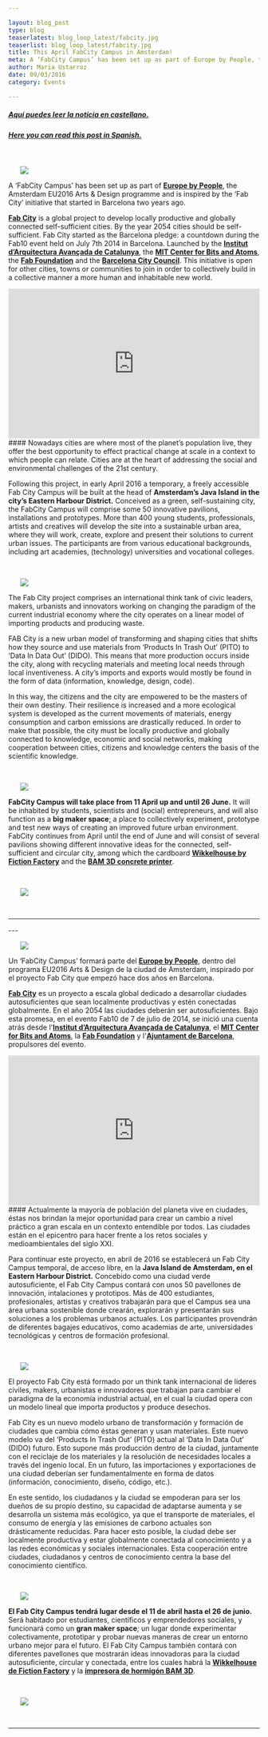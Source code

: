 ```yaml
---

layout: blog_post
type: blog
teaserlatest: blog_loop_latest/fabcity.jpg
teaserlist: blog_loop_latest/fabcity.jpg
title: This April FabCity Campus in Amsterdam!
meta: A ‘FabCity Campus’ has been set up as part of Europe by People, the Amsterdam EU2016 Arts & Design programme and is inspired by the ‘Fab City’ project lead by Fab Lab Barcelona two years ago. 
author: Maria Ustarroz
date: 09/03/2016
category: Events

---
```



##### <a href="#spanish"> Aquí puedes leer la notícia en castellano.</a>
##### <a href="#spanish"> Here you can read this post in Spanish.</a>

<br>
<ul><img src= "http://www.fablabbcn.org/img/blog/blog_loop_latest/fabcitybarcelona.jpg" align="middle"> </img></ul>

A ‘FabCity Campus’ has been set up as part of **[Europe by People](http://europebypeople.nl/)**, the Amsterdam EU2016 Arts & Design programme and is inspired by the ‘Fab City’ initiative that started in Barcelona two years ago. 

**[Fab City](http://fab.city/)** is a global project to develop locally productive and globally connected self-sufficient cities. By the year 2054 cities should be self-sufficient. Fab City started as the Barcelona pledge: a countdown during the Fab10 event held on July 7th 2014 in Barcelona. Launched by the **[Institut d’Arquitectura Avançada de Catalunya](http://fab.city/)**, the **[MIT Center for Bits and Atoms](http://cba.mit.edu/)**, the **[Fab Foundation](http://www.fabfoundation.org/)** and the **[Barcelona City Council](http://www.barcelona.cat/es/)**. This initiative is open for other cities, towns or communities to join in order to collectively build in a collective manner a more human and inhabitable new world.
<br>
<iframe src="http://pitodido.org/#countdown" scrolling="no" frameborder="0" height="300px" width="100%"></iframe>
<br>
#### Nowadays cities are where most of the planet’s population live, they offer the best opportunity to effect practical change at scale in a context to which people can relate. Cities are at the heart of addressing the social and environmental challenges of the 21st century.  

Following this project, in early April 2016 a temporary, a freely accessible Fab City Campus will be built at the head of **Amsterdam’s Java Island in the city’s Eastern Harbour District.** Conceived as a green, self-sustaining city, the FabCity Campus will comprise some 50 innovative pavilions, installations and prototypes. More than 400 young students, professionals, artists and creatives will develop the site into a sustainable urban area, where they will work, create, explore and present their solutions to current urban issues. The participants are from various educational backgrounds, including art academies, (technology) universities and vocational colleges.


<br>
<ul><img src= "http://www.fablabbcn.org/img/blog/fab_city/fabcityworld.jpg" align="middle"> </img></ul>

The Fab City project comprises an international think tank of civic leaders, makers, urbanists and innovators working on changing the paradigm of the current industrial economy where the city operates on a linear model of importing products and producing waste. 

FAB City is a new urban model of transforming and shaping cities that shifts how they source and use materials from ‘Products In Trash Out’ (PITO) to ‘Data In Data Out’ (DIDO). This means that more production occurs inside the city, along with recycling materials and meeting local needs through local inventiveness. A city’s imports and exports would mostly be found in the form of data (information, knowledge, design, code).

In this way, the citizens and the city are empowered to be the masters of their own destiny. Their resilience is increased and a more ecological system is developed as the current movements of materials, energy consumption and carbon emissions are drastically reduced. In order to make that possible, the city must be locally productive and globally connected to knowledge, economic and social networks, making cooperation between cities, citizens and knowledge centers the basis of the scientific knowledge. 

<br>
<ul><img src= "http://www.fablabbcn.org/img/blog/fab_city/fabcity-campus.jpg" align="middle"> </img></ul>

**FabCity Campus will take place from 11 April up and until 26 June.** It will be inhabited by students, scientists and (social) entrepreneurs, and will also function as a **big maker space**; a place to collectively experiment, prototype and test new ways of creating an improved future urban environment. FabCity continues from April until the end of June and will consist of several pavilions showing different innovative ideas for the connected, self-sufficient and circular city, among which the cardboard **[Wikkelhouse by Fiction Factory](http://www.fictionfactory.nl/home.php?p=whouse)** and the **[BAM 3D concrete printer](https://citiesintransition.eu/publicatie/bam-3d-concrete-printer-at-fabcity-campus)**.

<br>
<ul><img src= "http://www.fablabbcn.org/img/blog/fab_city/campus-plattegrond.png" align="middle"> </img></ul>

<br>
<hr>

<a name="spanish">
---
</a>
&nbsp;

<br>
<ul><img src= "http://www.fablabbcn.org/news_banner/banner_fab_city_m.jpg" align="middle"> </img></ul>

Un ‘FabCity Campus’ formará parte del **[Europe by People](http://europebypeople.nl/)**, dentro del programa EU2016 Arts & Design de la ciudad de Amsterdam, inspirado por el proyecto Fab City que empezó hace dos años en Barcelona. 

**[Fab City](http://fab.city/)** es un proyecto a escala global dedicado a desarrollar ciudades autosuficientes que sean localmente productivas y estén conectadas globalmente. En el año 2054 las ciudades deberán ser autosuficientes. Bajo esta promesa, en el evento Fab10 de 7 de julio de 2014, se inició una cuenta atrás desde l'**[Institut d’Arquitectura Avançada de Catalunya](http://fab.city/)**, el **[MIT Center for Bits and Atoms](http://cba.mit.edu/)**, la **[Fab Foundation](http://www.fabfoundation.org/)** y l'**[Ajuntament de Barcelona](http://www.barcelona.cat/es/)**, propulsores del evento.
<br>
<iframe src="http://pitodido.org/#countdown" scrolling="no" frameborder="0" height="300px" width="100%"></iframe>
<br>
#### Actualmente la mayoría de población del planeta vive en ciudades, éstas nos brindan la mejor oportunidad para crear un cambio a nivel práctico a gran escala en un contexto entendible por todos. Las ciudades están en el epicentro para hacer frente a los retos sociales y medioambientales del siglo XXI.

Para continuar este proyecto, en abril de 2016 se establecerá un Fab City Campus temporal, de acceso libre, en la **Java Island de Amsterdam, en el Eastern Harbour District.** Concebido como una ciudad verde autosuficiente, el Fab City Campus contará con unos 50 pavellones de innovación, intalaciones y prototipos. Más de 400 estudiantes, profesionales, artistas y creativos trabajarán para que el Campus sea una área urbana sostenible donde crearán, explorarán y presentarán sus soluciones a los problemas urbanos actuales. Los participantes provendrán de diferentes bagajes educativos, como academias de arte, universidades tecnológicas y centros de formación profesional.

<br>
<ul><img src= "http://www.fablabbcn.org/img/blog/fab_city/fabcityworld.jpg" align="middle"> </img></ul>

El proyecto Fab City está formado por un think tank internacional de líderes civiles, makers, urbanistas e innovadores que trabajan para cambiar el paradigma de la economía industrial actual, en el cual la ciudad opera con un modelo lineal que importa productos y produce desechos.

Fab City es un nuevo modelo urbano de transformación y formación de ciudades que cambia cómo éstas generan y usan materiales. Este nuevo modelo va del ‘Products In Trash Out’ (PITO) actual al ‘Data In Data Out’ (DIDO) futuro. Esto supone más producción dentro de la ciudad, juntamente con el reciclaje de los materiales y la resolución de necesidades locales a través del ingenio local. En un futuro, las importaciones y exportaciones de una ciudad deberían ser fundamentalmente en forma de datos (información, conocimiento, diseño, código, etc.).

En este sentido, los ciudadanos y la ciudad se empoderan para ser los dueños de su propio destino, su capacidad de adaptarse aumenta y se desarrolla un sistema más ecológico, ya que el transporte de materiales, el consumo de energía y las emisiones de carbono actuales son drásticamente reducidas. Para hacer esto posible, la ciudad debe ser localmente productiva y estar globalmente conectada al conocimiento y a las redes económicas y sociales internacionales. Esta cooperación entre ciudades, ciudadanos y centros de conocimiento centra la base del conocimiento científico.

<br>
<ul><img src= "http://www.fablabbcn.org/img/blog/fab_city/fabcity-campus.jpg" align="middle"> </img></ul>

**El Fab City Campus tendrá lugar desde el 11 de abril hasta el 26 de junio.** Será habitado por estudiantes, científicos y emprendedores sociales, y funcionará como un **gran maker space**; un lugar donde experimentar colectivamente, prototipar y probar nuevas maneras de crear un entorno urbano mejor para el futuro. El Fab City Campus también contará con diferentes pavellones que mostrarán ideas innovadoras para la ciudad autosuficiente, circular y conectada, entre los cuales habrá la **[Wikkelhouse de Fiction Factory](http://www.fictionfactory.nl/home.php?p=whouse)** y la **[impresora de hormigón BAM 3D](https://citiesintransition.eu/publicatie/bam-3d-concrete-printer-at-fabcity-campus)**.

<br>
<ul><img src= "http://www.fablabbcn.org/img/blog/fab_city/campus-plattegrond.png" align="middle"> </img></ul>

<br>
<hr>
